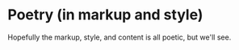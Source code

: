 Poetry (in markup and style)
============================

Hopefully the markup, style, and content is all poetic,
but we'll see.
